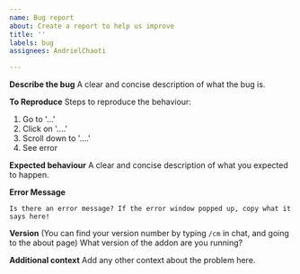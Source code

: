 ```yaml
---
name: Bug report
about: Create a report to help us improve
title: ''
labels: bug
assignees: AndrielChaoti

---
```


**Describe the bug**
A clear and concise description of what the bug is.

**To Reproduce**
Steps to reproduce the behaviour:
1. Go to '...'
2. Click on '....'
3. Scroll down to '....'
4. See error

**Expected behaviour**
A clear and concise description of what you expected to happen.

**Error Message**
```
Is there an error message? If the error window popped up, copy what it says here! 
```

**Version** (You can find your version number by typing `/cm` in chat, and going to the about page)
What version of the addon are you running?

**Additional context**
Add any other context about the problem here.
